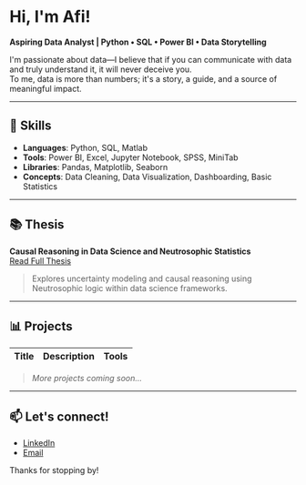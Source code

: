 # Hi, I'm Afi!  
**Aspiring Data Analyst | Python • SQL • Power BI • Data Storytelling**

I'm passionate about data—I believe that if you can communicate with data and truly understand it, it will never deceive you.  
To me, data is more than numbers; it's a story, a guide, and a source of meaningful impact.

---

## 🚀 Skills  
- **Languages**: Python, SQL, Matlab  
- **Tools**: Power BI, Excel, Jupyter Notebook, SPSS, MiniTab  
- **Libraries**: Pandas, Matplotlib, Seaborn  
- **Concepts**: Data Cleaning, Data Visualization, Dashboarding, Basic Statistics

---

## 📚 Thesis  
**Causal Reasoning in Data Science and Neutrosophic Statistics**  
[Read Full Thesis](https://doi.org/10.24124/2024/59575)

> Explores uncertainty modeling and causal reasoning using Neutrosophic logic within data science frameworks.

---

## 📊 Projects

| Title | Description | Tools |
|-------|-------------|-------|

> *More projects coming soon…*

---

## 📫 Let's connect!
- [LinkedIn](www.linkedin.com/in/afsaneh-biraki)
- [Email](mailto:afsan.ashofteh.b@gmail.com)

Thanks for stopping by!

